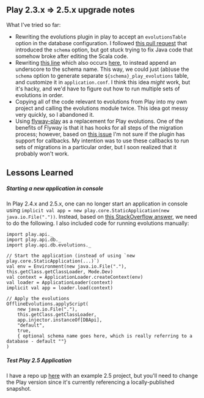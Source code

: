 ## Play 2.3.x => 2.5.x upgrade notes

What I've tried so far:

- Rewriting the evolutions plugin in play to accept an `evolutionsTable` option in the database configuration. I followed [this pull request](https://github.com/playframework/playframework/pull/5485) that introduced the `schema` option, but got stuck trying to fix Java code that somehow broke after editing the Scala code.
- Rewriting [this line](https://github.com/playframework/playframework/blob/master/framework/src/play-jdbc-evolutions/src/main/scala/play/api/db/evolutions/EvolutionsApi.scala#L316-L318) which also occurs [here](https://github.com/playframework/playframework/blob/9a06b9a0a6ea7d1299e61ea3c1f37a08b714297e/framework/src/play-jdbc-evolutions/src/main/scala/play/api/db/evolutions/ApplicationEvolutions.scala#L154-L156), to instead append an underscore to the schema name. This way, we could just (ab)use the `schema` option to generate separate `${schema}_play_evolutions` table, and customize it in `application.conf`. I think this idea _might_ work, but it's hacky, and we'd have to figure out how to run multiple sets of evolutions in order.
- Copying all of the code relevant to evolutions from Play into my own project and calling the evolutions module twice. This idea got messy very quickly, so I abandoned it.
- Using [flyway-play](https://github.com/flyway/flyway-play) as a replacement for Play evolutions. One of the benefits of Flyway is that it has hooks for all steps of the migration process; however, based on [this issue](https://github.com/flyway/flyway-play/pull/12/files) I'm not sure if the plugin has support for callbacks. My intention was to use these callbacks to run sets of migrations in a particular order, but I soon realized that it probably won't work.

## Lessons Learned

##### Starting a new application in console
In Play 2.4.x and 2.5.x, one can no longer start an application in console using `implicit val app = new play.core.StaticApplication(new java.io.File("."))`. Instead, based on [this StackOverflow answer](http://stackoverflow.com/a/34584295/2297665), we need to do the following. I also included code for running evolutions manually:
```
import play.api._
import play.api.db._
import play.api.db.evolutions._

// Start the application (instead of using `new play.core.StaticApplication(...)`)
val env = Environment(new java.io.File("."), this.getClass.getClassLoader, Mode.Dev)
val context = ApplicationLoader.createContext(env)
val loader = ApplicationLoader(context)
implicit val app = loader.load(context)

// Apply the evolutions
OfflineEvolutions.applyScript(
    new java.io.File("."),
    this.getClass.getClassLoader,
    app.injector.instanceOf[DBApi],
    "default",
    true,
    { optional schema name goes here, which is really referring to a database - default ""}
)
```

##### Test Play 2.5 Application
I have a repo up [here](https://github.com/ericluria/play-25) with an example 2.5 project, but you'll need to change the Play version since it's currently referencing a locally-published snapshot.